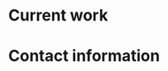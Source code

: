 <style>
#header {
    display: none !important;
}

section {
    margin-top: 0 !important;
}

.job-container {
    display: flex;
    align-items: center;
    background-color: #333;
    padding: 20px;
    margin: 20px 0;
    border-radius: 8px;
    box-shadow: 0 4px 8px rgba(0, 0, 0, 0.5);
    transition: transform 0.3s ease;
}

.job-image img {
    width: 200px;
    height: 120px;
    object-fit: cover;
    border-radius: 5px;
    margin-right: 20px;
    border: 3px solid #f0f0f0;
}

.job-description h2 {
    margin: 0;
    color: #c0c0c0;
    font-size: 1.5em;
}

.job-description p {
    margin: 5px 0;
    color: #e0e0e0;
    font-size: 0.9em;
    line-height: 1.4;
}

.job-description p strong {
    color: #a8a8a8;
}

.job-location {
  font-style: italic;
}

</style>

# Current work


# Contact information


<div id="test"></div>

<script>
  document.getElementById('test').innerHTML = 'Hello';
</script>